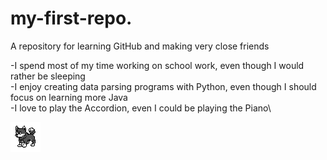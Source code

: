 # my-first-repo.
A repository for learning GitHub and making very close friends

-I spend most of my time working on school work, even though I would rather be sleeping\
-I enjoy creating data parsing programs with Python, even though I should focus on learning more Java\
-I love to play the Accordion, even I could be playing the Piano\

<img src="dog_front_2_center.png" alt="dog pixel art">

